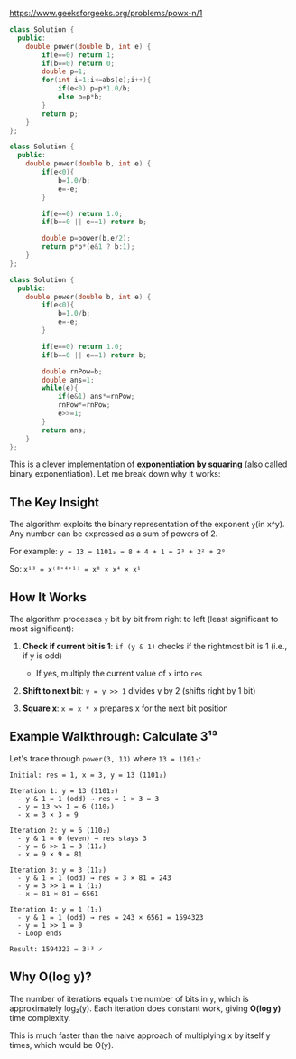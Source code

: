 https://www.geeksforgeeks.org/problems/powx-n/1

```cpp
class Solution {
  public:
    double power(double b, int e) {
        if(e==0) return 1;
        if(b==0) return 0;
        double p=1;
        for(int i=1;i<=abs(e);i++){
            if(e<0) p=p*1.0/b;
            else p=p*b;
        }
        return p;
    }
};
```

```cpp
class Solution {
  public:
    double power(double b, int e) {
        if(e<0){
            b=1.0/b;
            e=-e;
        }

        if(e==0) return 1.0;
        if(b==0 || e==1) return b;

        double p=power(b,e/2);
        return p*p*(e&1 ? b:1);
    }
};
```

```cpp
class Solution {
  public:
    double power(double b, int e) {
        if(e<0){
            b=1.0/b;
            e=-e;
        }

        if(e==0) return 1.0;
        if(b==0 || e==1) return b;

        double rnPow=b;
        double ans=1;
        while(e){
            if(e&1) ans*=rnPow;
            rnPow*=rnPow;
            e>>=1;
        }
        return ans;
    }
};
```

This is a clever implementation of **exponentiation by squaring** (also called binary exponentiation). Let me break down why it works:

## The Key Insight

The algorithm exploits the binary representation of the exponent `y`(in x^y). Any number can be expressed as a sum of powers of 2.

For example: `y = 13 = 1101₂ = 8 + 4 + 1 = 2³ + 2² + 2⁰`

So: `x¹³ = x⁽⁸⁺⁴⁺¹⁾ = x⁸ × x⁴ × x¹`

## How It Works

The algorithm processes `y` bit by bit from right to left (least significant to most significant):

1. **Check if current bit is 1**: `if (y & 1)` checks if the rightmost bit is 1 (i.e., if y is odd)
   - If yes, multiply the current value of `x` into `res`
2. **Shift to next bit**: `y = y >> 1` divides y by 2 (shifts right by 1 bit)

3. **Square x**: `x = x * x` prepares x for the next bit position

## Example Walkthrough: Calculate 3¹³

Let's trace through `power(3, 13)` where `13 = 1101₂`:

```
Initial: res = 1, x = 3, y = 13 (1101₂)

Iteration 1: y = 13 (1101₂)
  - y & 1 = 1 (odd) → res = 1 × 3 = 3
  - y = 13 >> 1 = 6 (110₂)
  - x = 3 × 3 = 9

Iteration 2: y = 6 (110₂)
  - y & 1 = 0 (even) → res stays 3
  - y = 6 >> 1 = 3 (11₂)
  - x = 9 × 9 = 81

Iteration 3: y = 3 (11₂)
  - y & 1 = 1 (odd) → res = 3 × 81 = 243
  - y = 3 >> 1 = 1 (1₂)
  - x = 81 × 81 = 6561

Iteration 4: y = 1 (1₂)
  - y & 1 = 1 (odd) → res = 243 × 6561 = 1594323
  - y = 1 >> 1 = 0
  - Loop ends

Result: 1594323 = 3¹³ ✓
```

## Why O(log y)?

The number of iterations equals the number of bits in `y`, which is approximately log₂(y). Each iteration does constant work, giving **O(log y)** time complexity.

This is much faster than the naive approach of multiplying x by itself y times, which would be O(y).
